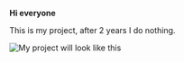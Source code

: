 **Hi everyone**


This is my project, after 2 years I do nothing.

![My project will look like this](https://github.com/bANSHEE-dev/tasteEat/assets/53842066/945f815b-3298-4ac2-8eeb-dab444f09431)


